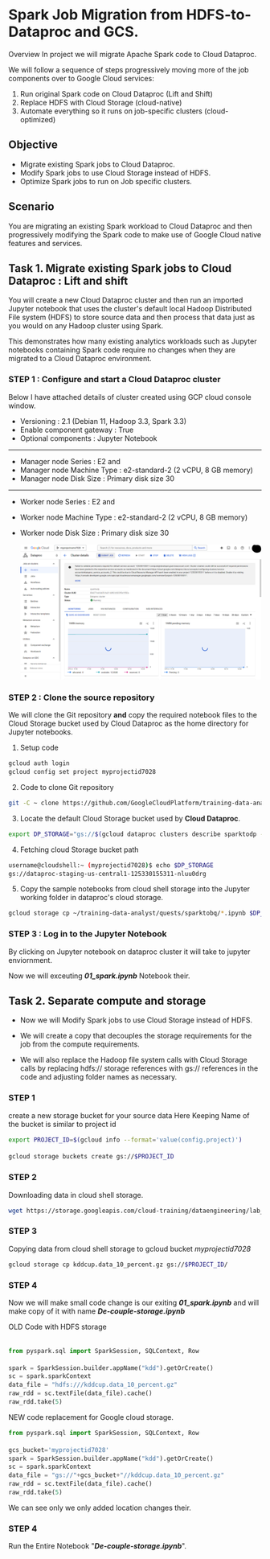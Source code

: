 # Spark Job Migration from HDFS-to-Dataproc and GCS.

Overview
In project we will migrate Apache Spark code to Cloud Dataproc. 

We will follow a sequence of steps progressively moving more of the job components over to Google Cloud services:

1.  Run original Spark code on Cloud Dataproc (Lift and Shift)
2.  Replace HDFS with Cloud Storage (cloud-native)
3.  Automate everything so it runs on job-specific clusters (cloud-optimized)

## Objective 

* Migrate existing Spark jobs to Cloud Dataproc.
* Modify Spark jobs to use Cloud Storage instead of HDFS.
* Optimize Spark jobs to run on Job specific clusters.

## Scenario

You are migrating an existing Spark workload to Cloud Dataproc and then progressively modifying the Spark code to make use of Google Cloud native features and services.

## Task 1. Migrate existing Spark jobs to Cloud Dataproc : Lift and shift

You will create a new Cloud Dataproc cluster and then run an imported Jupyter notebook that uses the cluster's default local Hadoop Distributed File system (HDFS) to store source data and then process that data just as you would on any Hadoop cluster using Spark. 

This demonstrates how many existing analytics workloads such as Jupyter notebooks containing Spark code require no changes when they are migrated to a Cloud Dataproc environment.

### STEP 1 : Configure and start a Cloud Dataproc cluster

Below I have attached details of cluster created using GCP cloud console window.

* Versioning : 2.1 (Debian 11, Hadoop 3.3, Spark 3.3)
* Enable component gateway : True
* Optional components :  Jupyter Notebook
----------
* Manager node Series : E2 and 
* Manager node Machine Type : e2-standard-2 (2 vCPU, 8 GB memory) 
* Manager node Disk Size : Primary disk size 30
------
* Worker node Series : E2 and 
* Worker node Machine Type : e2-standard-2 (2 vCPU, 8 GB memory) 
* Worker node Disk Size : Primary disk size 30


    ![alt text](screenshots/image.png)

### STEP 2 : Clone the source repository

We will clone the Git repository **and** copy the required notebook files to the Cloud Storage bucket used by Cloud Dataproc as the home directory for Jupyter notebooks.

1.  Setup code 

```bash
gcloud auth login
gcloud config set project myprojectid7028
```
2.  Code to clone Git repository

```bash
git -C ~ clone https://github.com/GoogleCloudPlatform/training-data-analyst
```

3.  Locate the default Cloud Storage bucket used by **Cloud Dataproc**.

```bash
export DP_STORAGE="gs://$(gcloud dataproc clusters describe sparktodp --region=us-central1 --format=json | jq -r '.config.configBucket')"
```

4.  Fetching cloud Storage bucket path 

```bash
username@cloudshell:~ (myprojectid7028)$ echo $DP_STORAGE
gs://dataproc-staging-us-central1-125330155311-nluu0drg
```

5.  Copy the sample notebooks from cloud shell storage into the Jupyter working folder in dataproc's cloud storage.

```bash
gcloud storage cp ~/training-data-analyst/quests/sparktobq/*.ipynb $DP_STORAGE/notebooks/jupyter
```

### STEP 3 : Log in to the Jupyter Notebook

By clicking on Jupyter notebook on dataproc cluster it will take to jupyter enviornment. 

Now we will exceuting ***01_spark.ipynb*** Notebook their. 


## Task 2. Separate compute and storage

*  Now we will Modify Spark jobs to use Cloud Storage instead of HDFS.

*   We will create a copy that decouples the storage requirements for the job from the compute requirements. 

*   We will also replace the Hadoop file system calls with Cloud Storage calls by replacing hdfs:// storage references with gs:// references in the code and adjusting folder names as necessary.



### STEP 1

create a new storage bucket for your source data 
Here Keeping Name of the bucket is similar to project id
```bash
export PROJECT_ID=$(gcloud info --format='value(config.project)')

gcloud storage buckets create gs://$PROJECT_ID
```

### STEP 2
Downloading data in cloud shell storage.


```bash
wget https://storage.googleapis.com/cloud-training/dataengineering/lab_assets/sparklab/kddcup.data_10_percent.gz
```

### STEP 3
Copying data from cloud shell storage to gcloud bucket *myprojectid7028*

```bash
gcloud storage cp kddcup.data_10_percent.gz gs://$PROJECT_ID/
```
### STEP 4
Now we will make small code change is our exiting ***01_spark.ipynb*** and will make copy of it with name ***De-couple-storage.ipynb***

OLD Code with HDFS storage 

```python

from pyspark.sql import SparkSession, SQLContext, Row

spark = SparkSession.builder.appName("kdd").getOrCreate()
sc = spark.sparkContext
data_file = "hdfs:///kddcup.data_10_percent.gz"
raw_rdd = sc.textFile(data_file).cache()
raw_rdd.take(5)

```

NEW code replacement for Google cloud storage.

```python
from pyspark.sql import SparkSession, SQLContext, Row

gcs_bucket='myprojectid7028'
spark = SparkSession.builder.appName("kdd").getOrCreate()
sc = spark.sparkContext
data_file = "gs://"+gcs_bucket+"//kddcup.data_10_percent.gz"
raw_rdd = sc.textFile(data_file).cache()
raw_rdd.take(5)
```

We can see only we only added location changes their.

### STEP 4

Run the Entire Notebook "***De-couple-storage.ipynb***".







